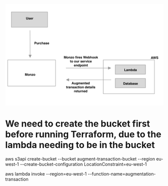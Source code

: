 ![](infrastructure/augment-trans-1.png)

# We need to create the bucket first before running Terraform, due to the lambda needing to be in the bucket

aws s3api create-bucket --bucket augment-transaction-bucket --region eu-west-1 --create-bucket-configuration LocationConstraint=eu-west-1

aws lambda invoke --region=eu-west-1 --function-name=augmentation-transaction
